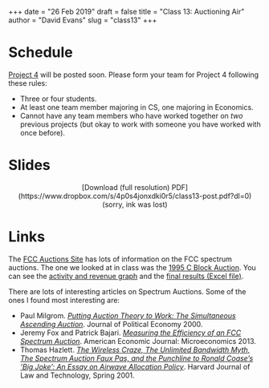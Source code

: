 +++
date = "26 Feb 2019"
draft = false
title = "Class 13: Auctioning Air"
author = "David Evans"
slug = "class13"
+++

# Schedule

[Project 4](/project4) will be posted soon.  Please form your team for Project 4 following these rules:

- Three or four students.
- At least one team member majoring in CS, one majoring in Economics.
- Cannot have any team members who have worked together on _two_ previous projects (but okay to work with someone you have worked with once before).

# Slides

<center>
<script async class="speakerdeck-embed" data-id="9714b511c990451b9be3d0d4617df230" data-ratio="1.77777777777778" src="//speakerdeck.com/assets/embed.js"></script>  
[Download (full resolution) PDF](https://www.dropbox.com/s/4p0s4jonxdki0r5/class13-post.pdf?dl=0) (sorry, ink was lost)
</center>

# Links


The [FCC Auctions Site](https://www.fcc.gov/auctions) has lots of information on the FCC spectrum auctions. The one we looked at in class was the [1995 C Block Auction](https://www.fcc.gov/auction/5). You can see the [activity and revenue graph](https://www.fcc.gov/sites/default/files/wireless/auctions/05/charts/5_cht1.gif) and the [final results (Excel file)](https://www.fcc.gov/sites/default/files/wireless/auctions/05/charts/5markets.xls). 

There are lots of interesting articles on Spectrum Auctions. Some of the ones I found most interesting are:

- Paul Milgrom. [_Putting Auction Theory to Work: The Simultaneous Ascending Auction_](docs/milgrom.pdf). Journal of Political Economy 2000.
- Jeremy Fox and Patrick Bajari. [_Measuring the Efficiency of an FCC Spectrum Auction_](docs/fox-and-bajari.pdf). American Economic Journal: Microeconomics 2013.
- Thomas Hazlett. [_The Wireless Craze, The Unlimited Bandwidth Myth, The Spectrum Auction Faux Pas, and the Punchline to Ronald Coase’s ‘Big Joke’: An Essay on Airwave Allocation Policy_](hazlett.pdf). Harvard Journal of Law and Technology, Spring 2001.

